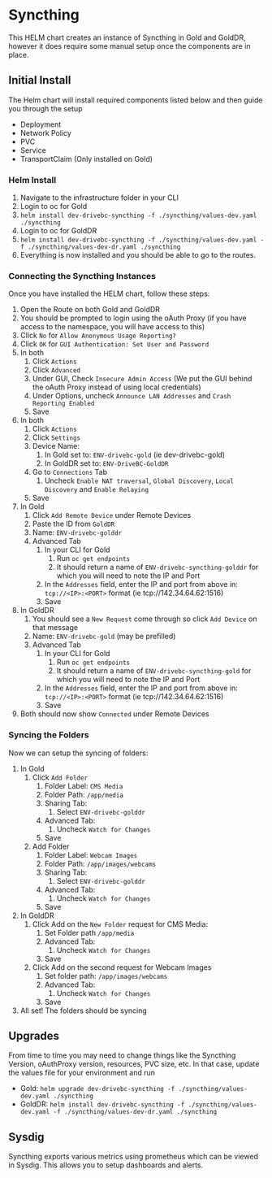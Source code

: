 # Syncthing

This HELM chart creates an instance of Syncthing in Gold and GoldDR, however it does require some manual setup once the components are in place.

## Initial Install
The Helm chart will install required components listed below and then guide you through the setup
- Deployment 
- Network Policy
- PVC
- Service
- TransportClaim (Only installed on Gold)

### Helm Install
1. Navigate to the infrastructure folder in your CLI
1. Login to oc for Gold
1. `helm install dev-drivebc-syncthing -f ./syncthing/values-dev.yaml ./syncthing`
1. Login to oc for GoldDR
1. `helm install dev-drivebc-syncthing -f ./syncthing/values-dev.yaml -f ./syncthing/values-dev-dr.yaml ./syncthing`
1. Everything is now installed and you should be able to go to the routes.

### Connecting the Syncthing Instances
Once you have installed the HELM chart, follow these steps:
1. Open the Route on both Gold and GoldDR
1. You should be prompted to login using the oAuth Proxy (if you have access to the namespace, you will have access to this)
1. Click `No` for `Allow Anonymous Usage Reporting?`
1. Click `OK` for `GUI Authentication: Set User and Password`
1. In both
    1. Click `Actions`
    1. Click `Advanced`
    1. Under GUI, Check `Insecure Admin Access` (We put the GUI behind the oAuth Proxy instead of using local credentials)
    1. Under Options, uncheck `Announce LAN Addresses` and `Crash Reporting Enabled`
    1. Save
1. In both
    1. Click `Actions`
    1. Click `Settings`
    1. Device Name:
        1. In Gold set to: `ENV-drivebc-gold` (ie dev-drivebc-gold)
        1. In GoldDR set to: `ENV-DriveBC-GoldDR`
    1. Go to `Connections` Tab 
        1. Uncheck `Enable NAT traversal`, `Global Discovery`, `Local Discovery` and `Enable Relaying`
    1. Save
1. In Gold
    1. Click `Add Remote Device` under Remote Devices
    1. Paste the ID from `GoldDR`
    1. Name: `ENV-drivebc-golddr`
    1. Advanced Tab
        1. In your CLI for Gold
            1. Run `oc get endpoints`
            1. It should return a name of `ENV-drivebc-syncthing-golddr` for which you will need to note the IP and Port
        1. In the `Addresses` field, enter the IP and port from above in: `tcp://<IP>:<PORT>` format (ie tcp://142.34.64.62:1516)
        1. Save
1. In GoldDR
    1. You should see a `New Request` come through so click `Add Device` on that message
    1. Name: `ENV-drivebc-gold` (may be prefilled)
    1. Advanced Tab
        1. In your CLI for Gold
            1. Run `oc get endpoints`
            1. It should return a name of `ENV-drivebc-syncthing-gold` for which you will need to note the IP and Port
        1. In the `Addresses` field, enter the IP and port from above in: `tcp://<IP>:<PORT>` format (ie tcp://142.34.64.62:1516)
        1. Save
1. Both should now show `Connected` under Remote Devices

### Syncing the Folders
Now we can setup the syncing of folders:
1. In Gold
    1. Click `Add Folder`
        1. Folder Label: `CMS Media`
        1. Folder Path: `/app/media`
        1. Sharing Tab:
            1. Select `ENV-drivebc-golddr`
        1. Advanced Tab:
            1. Uncheck `Watch for Changes`
        1. Save
    1. Add Folder
        1. Folder Label: `Webcam Images`
        1. Folder Path: `/app/images/webcams`
        1. Sharing Tab:
            1. Select `ENV-drivebc-golddr`
        1. Advanced Tab:
            1. Uncheck `Watch for Changes`
        1. Save
1. In GoldDR
    1. Click Add on the `New Folder` request for CMS Media:
        1. Set Folder path `/app/media`
        1. Advanced Tab:
            1. Uncheck `Watch for Changes`
        1. Save
    1. Click Add on the second request for Webcam Images
        1. Set folder path: `/app/images/webcams`
        1. Advanced Tab:
            1. Uncheck `Watch for Changes`
        1. Save
1. All set! The folders should be syncing


## Upgrades
From time to time you may need to change things like the Syncthing Version, oAuthProxy version, resources, PVC size, etc. 
In that case, update the values file for your environment and run
- Gold: `helm upgrade dev-drivebc-syncthing -f ./syncthing/values-dev.yaml ./syncthing`
- GoldDR: `helm install dev-drivebc-syncthing -f ./syncthing/values-dev.yaml -f ./syncthing/values-dev-dr.yaml ./syncthing`


## Sysdig
Syncthing exports various metrics using prometheus which can be viewed in Sysdig. This allows you to setup dashboards and alerts.

